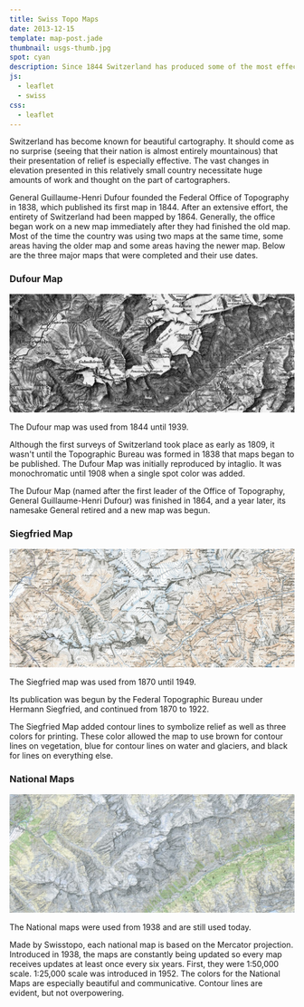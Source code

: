 ```yaml
---
title: Swiss Topo Maps
date: 2013-12-15
template: map-post.jade
thumbnail: usgs-thumb.jpg
spot: cyan
description: Since 1844 Switzerland has produced some of the most effective and beautiful topographic maps in the world.
js:
  - leaflet
  - swiss
css:
  - leaflet
---
```


Switzerland has become known for beautiful cartography. It should come as no surprise (seeing that their nation is almost entirely mountainous) that their presentation of relief is especially effective. The vast changes in elevation presented in this relatively small country necessitate huge amounts of work and thought on the part of cartographers.

General Guillaume-Henri Dufour founded the Federal Office of Topography in 1838, which published its first map in 1844. After an extensive effort, the entirety of Switzerland had been mapped by 1864. Generally, the office began work on a new map immediately after they had finished the old map. Most of the time the country was using two maps at the same time, some areas having the older map and some areas having the newer map. Below are the three major maps that were completed and their use dates.

### Dufour Map
![Image of Dufour Map](dufour.jpg)
<p class="caption">
  The Dufour map was used from 1844 until 1939.
</p>

Although the first surveys of Switzerland took place as early as 1809, it wasn't until the Topographic Bureau was formed in 1838 that maps began to be published. The Dufour Map was initially reproduced by intaglio. It was monochromatic until 1908 when a single spot color was added.

The Dufour Map (named after the first leader of the Office of Topography, General Guillaume-Henri Dufour) was finished in 1864, and a year later, its namesake General retired and a new map was begun.

### Siegfried Map
![Image of Siegfried Map](siegfried.jpg)
<p class="caption">
  The Siegfried map was used from 1870 until 1949.
</p>

Its publication was begun by the Federal Topographic Bureau under Hermann Siegfried, and continued from 1870 to 1922.

The Siegfried Map added contour lines to symbolize relief as well as three colors for printing. These color allowed the map to use brown for contour lines on vegetation, blue for contour lines on water and glaciers, and black for lines on everything else.

### National Maps
![Image of National Map](national-map.jpg)
<p class="caption">
  The National maps were used from 1938 and are still used today.
</p>

Made by Swisstopo, each national map is based on the Mercator projection. Introduced in 1938, the maps are constantly being updated so every map receives updates at least once every six years. First, they were 1:50,000 scale. 1:25,000 scale was introduced in 1952. The colors for the National Maps are especially beautiful and communicative. Contour lines are evident, but not overpowering.